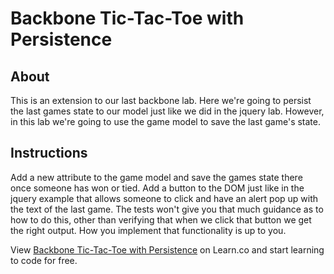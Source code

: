 # Backbone Tic-Tac-Toe with Persistence

## About

This is an extension to our last backbone lab.  Here we're going to persist the last games state to our model just like we did in the jquery lab.  However, in this lab we're going to use the game model to save the last game's state.

## Instructions

Add a new attribute to the game model and save the games state there once someone has won or tied.  Add a button to the DOM just like in the jquery example that allows someone to click and have an alert pop up with the text of the last game. The tests won't give you that much guidance as to how to do this, other than verifying that when we click that button we get the right output.  How you implement that functionality is up to you.

<p data-visibility='hidden'>View <a href='https://learn.co/lessons/backbone-tictactoe-with-persistence' title='Backbone Tic-Tac-Toe with Persistence'>Backbone Tic-Tac-Toe with Persistence</a> on Learn.co and start learning to code for free.</p>
